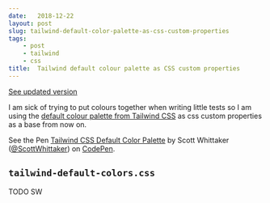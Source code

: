 ```yaml
---
date:   2018-12-22
layout: post
slug: tailwind-default-color-palette-as-css-custom-properties
tags:
    - post
    - tailwind
    - css
title:  Tailwind default colour palette as CSS custom properties
---
```


<p class="info">
    <a href="/posts/tailwind-default-color-palette-as-css-custom-properties-v2/">See updated version</a>
</p>

I am sick of trying to put colours together when writing little tests so I am using the [default colour palette from Tailwind CSS](https://tailwindcss.com/docs/colors/#default-color-palette) as css custom properties as a base from now on.

<p data-height="447" data-theme-id="light" data-slug-hash="EGWqGX" data-default-tab="result" data-user="ScottWhittaker" data-pen-title="Tailwind CSS Default Color Palette" class="codepen">See the Pen <a href="https://codepen.io/ScottWhittaker/pen/EGWqGX/">Tailwind CSS Default Color Palette</a> by Scott Whittaker (<a href="https://codepen.io/ScottWhittaker">@ScottWhittaker</a>) on <a href="https://codepen.io">CodePen</a>.</p>
<script async src="https://static.codepen.io/assets/embed/ei.js"></script>

## `tailwind-default-colors.css`

TODO SW

[//]: # (<script src="https://gist.github.com/ScottWhittaker/8584a3ae4227dd79251f58e6da4f24b8.js"></script>)
